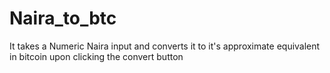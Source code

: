 # Naira_to_btc


It takes a Numeric Naira input and converts it to it's approximate equivalent in bitcoin upon clicking the convert button
